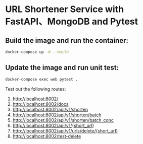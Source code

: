 # URL Shortener Service with FastAPI、MongoDB and Pytest

## Build the image and run the container:

```sh
docker-compose up -d --build
```

## Update the image and run unit test:

```sh
docker-compose exec web pytest .
```

Test out the following routes:

1. [http://localhost:8002/](http://localhost:8002/)
1. [http://localhost:8002/docs](http://localhost:8002/docs)
1. [http://localhost:8002/api/v1/shorten](http://localhost:8002/api/v1/shorten)
1. [http://localhost:8002/api/v1/shorten/batch](http://localhost:8002/api/v1/shorten/batch)
1. [http://localhost:8002/api/v1/shorten/batch_conc](http://localhost:8002/api/v1/shorten/batch_conc)
1. [http://localhost:8002/api/v1/{short_url}](http://localhost:8002/api/v1/{short_url})
1. [http://localhost:8002/api/v1/urls/delete/{short_url}](http://localhost:8002/api/v1/urls/delete/{short_url})
1. [http://localhost:8002/test-delete](http://localhost:8002/test-delete)
